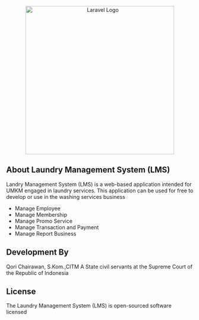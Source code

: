 <p align="center"><a href="https://laravel.com" target="_blank"><img src="https://raw.githubusercontent.com/laravel/art/master/logo-lockup/5%20SVG/2%20CMYK/1%20Full%20Color/laravel-logolockup-cmyk-red.svg" width="400" alt="Laravel Logo"></a></p>

## About Laundry Management System (LMS)

Landry Management System (LMS) is a web-based application intended for UMKM engaged in laundry services. This application can be used for free to develop or use in the washing services business

- Manage Employee
- Manage Membership
- Manage Promo Service
- Manage Transaction and Payment
- Manage Report Business


## Development By

Qori Chairawan, S.Kom.,CITM
A State civil servants at the Supreme Court of the Republic of Indonesia

## License

The Laundry Management System (LMS) is open-sourced software licensed

